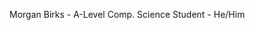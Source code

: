 Morgan Birks - A-Level Comp. Science Student - He/Him

<!---
Traveller137/Traveller137 is a ✨ special ✨ repository because its `README.md` (this file) appears on your GitHub profile.
You can click the Preview link to take a look at your changes.
--->
